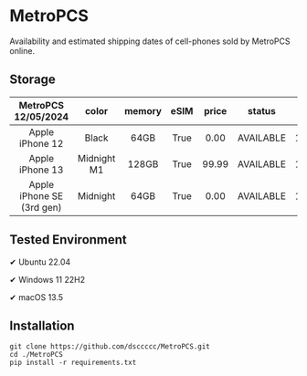 # MetroPCS
Availability and estimated shipping dates of cell-phones sold by MetroPCS online.
## Storage
|MetroPCS 12/05/2024|color|memory|eSIM|price|status|shipping from|shipping to|
|:--:|:--:|:--:|:--:|:--:|:--:|:--:|:--:|
|Apple iPhone 12|Black|64GB|True|0.00|AVAILABLE|12/04/2024|12/09/2024|
|Apple iPhone 13|Midnight M1|128GB|True|99.99|AVAILABLE|12/04/2024|12/09/2024|
|Apple iPhone SE (3rd gen)|Midnight|64GB|True|0.00|AVAILABLE|12/04/2024|12/09/2024|

## Tested Environment
✔ Ubuntu 22.04

✔ Windows 11 22H2

✔ macOS 13.5
## Installation
```
git clone https://github.com/dsccccc/MetroPCS.git
cd ./MetroPCS
pip install -r requirements.txt
```
